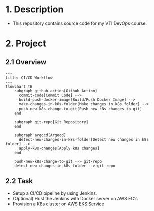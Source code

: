 # 1. Description
- This repository contains source code for my VTI DevOps course.
# 2. Project
## 2.1 Overview
```mermaid
---
title: CI/CD Workflow
---
flowchart TB
    subgraph github-action[Github Action]
      commit-code[Commit Code] -->
      build-push-docker-image[Build/Push Docker Image] -->
      make-changes-in-k8s-folder[Make changes in k8s folder] -->
      push-new-k8s-change-to-git[Push new k8s changes to git]
    end

    subgraph git-repo[Git Repository]
    end

    subgraph argocd[Argocd]
      detect-new-changes-in-k8s-folder[Detect new changes in k8s folder] -->
      apply-k8s-changes[Apply k8s changes]
    end

    push-new-k8s-change-to-git --> git-repo
    detect-new-changes-in-k8s-folder --> git-repo
```

## 2.2 Task
 - Setup a CI/CD pipeline by using Jenkins.
 - (Optional) Host the Jenkins with Docker server on AWS EC2.
 - Provision a K8s cluster on AWS EKS Service
